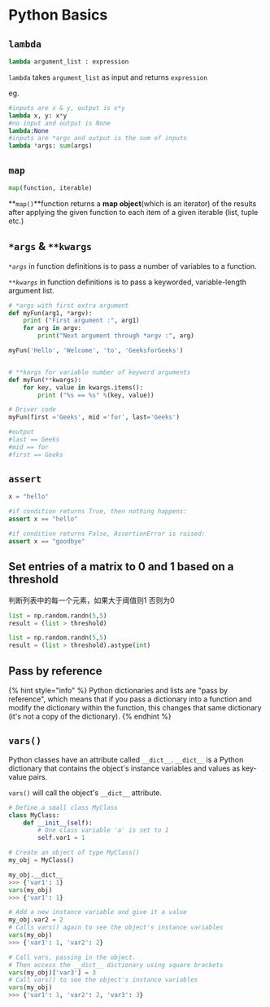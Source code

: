 # Python Basics

## `lambda`

```python
lambda argument_list : expression
```

`lambda` takes `argument_list` as input and returns `expression`

eg.

```python
#inputs are x & y, output is x*y
lambda x, y: x*y
#no input and output is None
lambda:None
#inputs are *args and output is the sum of inputs
lambda *args: sum(args)
```

## `map`

```python
map(function, iterable)
```

**`map()`**function returns a **map object**\(which is an iterator\) of the results after applying the given function to each item of a given iterable \(list, tuple etc.\)

## `*args` & `**kwargs`

_`*args`_ in function definitions is to pass a number of variables to a function.

_`**kwargs`_ in function definitions is to pass a keyworded, variable-length argument list.

```python
# *args with first extra argument 
def myFun(arg1, *argv): 
	print ("First argument :", arg1) 
	for arg in argv: 
		print("Next argument through *argv :", arg) 

myFun('Hello', 'Welcome', 'to', 'GeeksforGeeks') 


# **kargs for variable number of keyword arguments
def myFun(**kwargs): 
	for key, value in kwargs.items(): 
		print ("%s == %s" %(key, value)) 

# Driver code 
myFun(first ='Geeks', mid ='for', last='Geeks')	 

#output
#last == Geeks
#mid == for
#first == Geeks
```

## `assert`

```python
x = "hello"

#if condition returns True, then nothing happens:
assert x == "hello"

#if condition returns False, AssertionError is raised:
assert x == "goodbye"
```

## Set entries of a matrix to 0 and 1 based on a threshold

判断列表中的每一个元素，如果大于阈值则1 否则为0

```python
list = np.random.randn(5,5)
result = (list > threshold)
```

```python
list = np.random.randn(5,5)
result = (list > threshold).astype(int)
```

## Pass by reference

{% hint style="info" %}
Python dictionaries and lists are "pass by reference", which means that if you pass a dictionary into a function and modify the dictionary within the function, this changes that same dictionary \(it's not a copy of the dictionary\).
{% endhint %}

## `vars()`

Python classes have an attribute called `__dict__`. `__dict__` is a Python dictionary that contains the object's instance variables and values as key-value pairs. 

`vars()` will call the object's `__dict__` attribute.

```python
# Define a small class MyClass
class MyClass:
    def __init__(self):
        # One class variable 'a' is set to 1
        self.var1 = 1

# Create an object of type MyClass()
my_obj = MyClass()

my_obj.__dict__
>>> {'var1': 1}
vars(my_obj)
>>> {'var1': 1}

# Add a new instance variable and give it a value
my_obj.var2 = 2
# Calls vars() again to see the object's instance variables
vars(my_obj)
>>> {'var1': 1, 'var2': 2}

# Call vars, passing in the object.  
# Then access the __dict__ dictionary using square brackets
vars(my_obj)['var3'] = 3
# Call vars() to see the object's instance variables
vars(my_obj)
>>> {'var1': 1, 'var2': 2, 'var3': 3}
```



